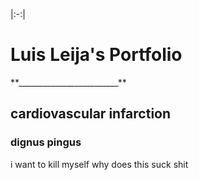 |:-:|
<h1>Luis Leija's Portfolio</h1>
**_________________________**
<h2>cardiovascular infarction</h2>
<h3>dignus pingus</h3>
<p>i want to kill myself why does this suck shit</p>
